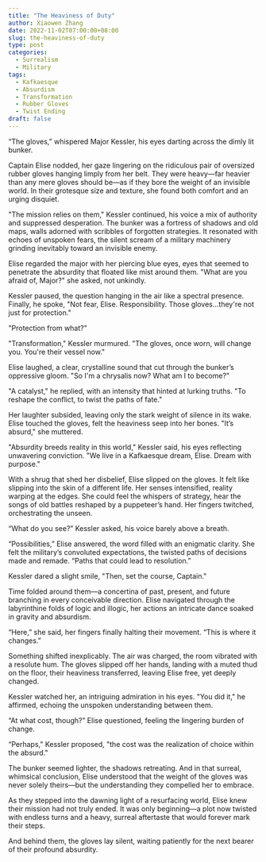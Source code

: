 ```yaml
---
title: "The Heaviness of Duty"
author: Xiaowen Zhang
date: 2022-11-02T07:00:00+08:00
slug: the-heaviness-of-duty
type: post
categories:
  - Surrealism
  - Military
tags:
  - Kafkaesque
  - Absurdism
  - Transformation
  - Rubber Gloves
  - Twist Ending
draft: false
---
```


“The gloves,” whispered Major Kessler, his eyes darting across the dimly lit bunker.

Captain Elise nodded, her gaze lingering on the ridiculous pair of oversized rubber gloves hanging limply from her belt. They were heavy—far heavier than any mere gloves should be—as if they bore the weight of an invisible world. In their grotesque size and texture, she found both comfort and an urging disquiet.

"The mission relies on them," Kessler continued, his voice a mix of authority and suppressed desperation. The bunker was a fortress of shadows and old maps, walls adorned with scribbles of forgotten strategies. It resonated with echoes of unspoken fears, the silent scream of a military machinery grinding inevitably toward an invisible enemy.

Elise regarded the major with her piercing blue eyes, eyes that seemed to penetrate the absurdity that floated like mist around them. "What are you afraid of, Major?" she asked, not unkindly.

Kessler paused, the question hanging in the air like a spectral presence. Finally, he spoke, "Not fear, Elise. Responsibility. Those gloves...they're not just for protection."

"Protection from what?"

"Transformation," Kessler murmured. "The gloves, once worn, will change you. You're their vessel now."

Elise laughed, a clear, crystalline sound that cut through the bunker’s oppressive gloom. "So I'm a chrysalis now? What am I to become?"

"A catalyst," he replied, with an intensity that hinted at lurking truths. "To reshape the conflict, to twist the paths of fate."

Her laughter subsided, leaving only the stark weight of silence in its wake. Elise touched the gloves, felt the heaviness seep into her bones. "It’s absurd," she muttered.

"Absurdity breeds reality in this world," Kessler said, his eyes reflecting unwavering conviction. "We live in a Kafkaesque dream, Elise. Dream with purpose."

With a shrug that shed her disbelief, Elise slipped on the gloves. It felt like slipping into the skin of a different life. Her senses intensified, reality warping at the edges. She could feel the whispers of strategy, hear the songs of old battles reshaped by a puppeteer’s hand. Her fingers twitched, orchestrating the unseen.

“What do you see?” Kessler asked, his voice barely above a breath.

“Possibilities,” Elise answered, the word filled with an enigmatic clarity. She felt the military’s convoluted expectations, the twisted paths of decisions made and remade. “Paths that could lead to resolution.”

Kessler dared a slight smile, "Then, set the course, Captain."

Time folded around them—a concertina of past, present, and future branching in every conceivable direction. Elise navigated through the labyrinthine folds of logic and illogic, her actions an intricate dance soaked in gravity and absurdism.

“Here,” she said, her fingers finally halting their movement. “This is where it changes.”

Something shifted inexplicably. The air was charged, the room vibrated with a resolute hum. The gloves slipped off her hands, landing with a muted thud on the floor, their heaviness transferred, leaving Elise free, yet deeply changed.

Kessler watched her, an intriguing admiration in his eyes. "You did it," he affirmed, echoing the unspoken understanding between them.

“At what cost, though?” Elise questioned, feeling the lingering burden of change.

“Perhaps," Kessler proposed, "the cost was the realization of choice within the absurd."

The bunker seemed lighter, the shadows retreating. And in that surreal, whimsical conclusion, Elise understood that the weight of the gloves was never solely theirs—but the understanding they compelled her to embrace.

As they stepped into the dawning light of a resurfacing world, Elise knew their mission had not truly ended. It was only beginning—a plot now twisted with endless turns and a heavy, surreal aftertaste that would forever mark their steps.

And behind them, the gloves lay silent, waiting patiently for the next bearer of their profound absurdity.